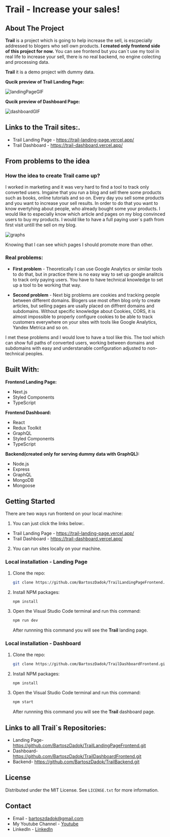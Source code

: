 # Trail - Increase your sales!

## About The Project
**Trail** is a project which is going to help increase the sell, is escpecially addressed to blogers who sell own products. **I created only frontend side of this project for now.** You can see frontend but you can`t use my tool in real life to increase your sell, there is no real backend, no engine colecting and processing data.

**Trail** it is a demo project with dummy data. 

**Qucik preview of Trail Landing Page:**

![landingPageGIF](https://github.com/BartoszDadok/TrailLandingPageFrontend/assets/101389945/1f4ffd48-7fa0-4107-81d1-538e64fc856c)


**Qucik preview of Dashboard Page:**

![dashboardGIF](https://github.com/BartoszDadok/TrailLandingPageFrontend/assets/101389945/ec1ad49e-3e26-4b08-a804-09d8fe59b26f)

## **Links to the Trail sites:**. 
- Trail Landing Page - https://trail-landing-page.vercel.app/
- Trail Dashboard - https://trail-dashboard.vercel.app/

## From problems to the idea

### How the idea to create Trail came up?
I worked in marketing and it was very hard to find a tool to track only converted users. Imgaine that you run a blog and sell there some products such as books, online tutorials and so on. Every day you sell some products and you want to increase your sell results. 
In order to do that you want to know evertyhing about people, who already bought some your products. I would like to especially know which article and pages on my blog convinced users to buy my products. I would like to have a full paying user`s path from first visit untill the sell on my blog. 

![graphs](https://github.com/BartoszDadok/TrailLandingPageFrontend/assets/101389945/8d577aad-57a8-453e-88dc-cf0c43fa1eb3)

Knowing that I can see which pages I should promote more than other.

### Real problems:
- **First problem** -
Theoretically I can use Google Analytics or similar tools to do that, but in practice there is no easy way to set up google analitcis to track only paying users. You have to have technical knowledge to set up a tool to be working that way.

- **Second problem** - 
Next big problems are cookies and tracking people between different domains. Blogers use most often blog only to create articles, but selling pages are usally placed on diffrent domains and subdomains. Without specific knowledge about Cookies, CORS, it is almost impossible to properly configure cookies to be able to track customers everywhere on your sites with tools like Google Analytics, Yandex Metrica and so on.

I met these problems and I would love to have a tool like this. The tool which can show full paths of converted users, working between domains and subdomains with easy and understanable configuration adjusted to non-technical peoples.  

## Built With:
**Frontend Landing Page:**
- Next.js
- Styled Components
- TypeScript

**Frontend Dashboard:**
- React
- Redux Toolkit
- GraphQL
- Styled Components
- TypeScript

**Backend(created only for serving dummy data with GraphQL):**
- Node.js
- Express
- GraphQL
- MongoDB
- Mongoose

## Getting Started

There are two ways run frontend on your local machine:

1. You can just click the links below:.
- Trail Landing Page - https://trail-landing-page.vercel.app/
- Trail Dashboard - https://trail-dashboard.vercel.app/

2. You can run sites locally on your machine.

### Local installation - Landing Page
1. Clone the repo:
   ```sh
   git clone https://github.com/BartoszDadok/TrailLandingPageFrontend.git
   ```
   
2. Install NPM packages:
   ```sh
   npm install
   ```

3. Open the Visual Studio Code terminal and run this command:
   ```sh
   npm run dev
   ```
   After runnning this command you will see the **Trail** landing page.


### Local installation - Dashboard
1. Clone the repo:
   ```sh
   git clone https://github.com/BartoszDadok/TrailDashboardFrontend.git
   ```
   
2. Install NPM packages:
   ```sh
   npm install
   ```

3. Open the Visual Studio Code terminal and run this command:
   ```sh
   npm start
   ```
   After runnning this command you will see the **Trail** dashboard page.

## Links to all Trail`s Repositories:
- Landing Page- https://github.com/BartoszDadok/TrailLandingPageFrontend.git
- Dashboard- https://github.com/BartoszDadok/TrailDashboardFrontend.git
- Backend- https://github.com/BartoszDadok/TrailBackend.git

## License

Distributed under the MIT License. See `LICENSE.txt` for more information.

## Contact

- Email - bartoszdadok@gmail.com
- My Youtube Channel - [Youtube](https://www.youtube.com/@wannabeIT)
- LinkedIn - [LinkedIn](https://www.linkedin.com/in/bartoszdadok/)


